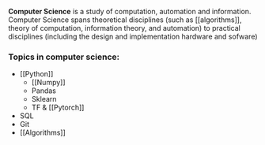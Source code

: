 **Computer Science** is a study of computation, automation and information. Computer Science spans theoretical disciplines (such as [[algorithms]], theory of computation, information theory, and automation) to practical disciplines (including the design and implementation hardware and sofware)

### Topics in computer science:

* [[Python]]
	* [[Numpy]]
	* Pandas
	* Sklearn
	* TF & [[Pytorch]]
* SQL
* Git
* [[Algorithms]]